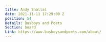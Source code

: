 ```yaml
---
title: Andy Shallal
date: 2021-11-11 17:29:00 Z
position: 54
Details: Busboys and Poets
Section: board
Link: https://www.busboysandpoets.com/about/
---
```


